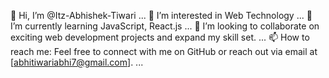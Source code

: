 👋 Hi, I’m @Itz-Abhishek-Tiwari ...
👀 I’m interested in Web Technology ... 
🌱 I’m currently learning JavaScript, React.js ...
💞️ I’m looking to collaborate on exciting web development projects and expand my skill set. ...
📫 How to reach me: Feel free to connect with me on GitHub or reach out via email at [abhitiwariabhi7@gmail.com]. ...

<!---
Itz-Abhishek-Tiwari/Itz-Abhishek-Tiwari is a ✨ special ✨ repository because its `README.md` (this file) appears on your GitHub profile.
You can click the Preview link to take a look at your changes.
--->
